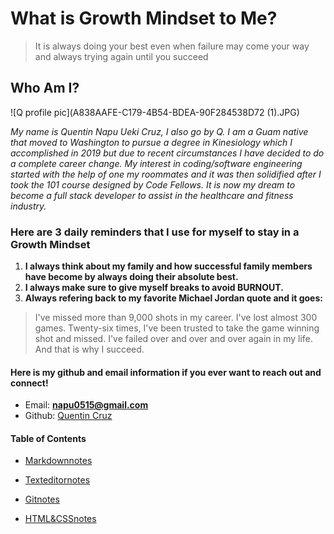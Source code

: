 # What is Growth Mindset to Me? 

>It is always doing your best even when failure may come your way and always trying again until you succeed

## Who Am I?

![Q profile pic](A838AAFE-C179-4B54-BDEA-90F284538D72 (1).JPG)

*My name is Quentin Napu Ueki Cruz, I also go by Q. I am a Guam native that moved to Washington to pursue a degree in Kinesiology which I accomplished in 2019 but due to recent circumstances I have decided to do a complete career change. My interest in coding/software engineering started with the help of one my roommates and it was then solidified after I took the 101 course designed by Code Fellows. It is now my dream to become a full stack developer to assist in the healthcare and fitness industry.*

### Here are 3 daily reminders that I use for myself to stay in a Growth Mindset

1. **I always think about my family and how successful family members have become by always doing their absolute best.**
2. **I always make sure to give myself breaks to avoid BURNOUT.** 
4. **Always refering back to my favorite Michael Jordan quote and it goes:**
> I've missed more than 9,000 shots in my career. I've lost almost 300 games. Twenty-six times, I've been trusted to take the game winning shot and missed. I've failed over and over and over again in my life. And that is why I succeed.

#### Here is my github and email information if you ever want to reach out and connect! 

- Email: **napu0515@gmail.com**
- Github: [Quentin Cruz](https://github.com/quekicruz)

#### Table of Contents 

* [Markdownnotes](markdownnotes.md)


* [Texteditornotes](texteditornotes.md) 


* [Gitnotes](gitnotes.md) 


* [HTML&CSSnotes](htmlcssnotes.md)
